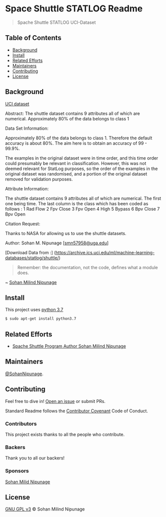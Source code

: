 # Space Shuttle STATLOG Readme

> Spache Shuttle STATLOG UCI-Dataset

## Table of Contents

- [Background](#background)
- [Install](#install)
- [Related Efforts](#related-efforts)
- [Maintainers](#maintainers)
- [Contributing](#contributing)
- [License](#license)

## Background

[UCI dataset](https://archive.ics.uci.edu/ml/datasets/Statlog+(Shuttle))

Abstract: The shuttle dataset contains 9 attributes all of which are numerical. Approximately 80% of the data belongs to class 1

Data Set Information:

Approximately 80% of the data belongs to class 1. Therefore the default accuracy is about 80%. The aim here is to obtain an accuracy of 99 - 99.9%.

The examples in the original dataset were in time order, and this time order could presumably be relevant in classification. However, this was not deemed relevant for StatLog purposes, so the order of the examples in the original dataset was randomised, and a portion of the original dataset removed for validation purposes.

Attribute Information:

The shuttle dataset contains 9 attributes all of which are numerical. The first one being time. The last column is the class which has been coded as follows :
1 Rad Flow
2 Fpv Close
3 Fpv Open
4 High
5 Bypass
6 Bpv Close
7 Bpv Open 

Citation Request:

Thanks to NASA for allowing us to use the shuttle datasets. 

Author: Sohan M. Nipunage [smn57958@uga.edu]

[Download Data from :] (https://archive.ics.uci.edu/ml/machine-learning-databases/statlog/shuttle/)


> Remember: the documentation, not the code, defines what a module does.

~ [Sohan Milind Nipunage](https://github.com/smn57958)

## Install

This project uses [python 3.7](https://www.python.org/ftp/python/3.7.2/)

```sh
$ sudo apt-get install python3.7
```

## Related Efforts

- [Spache Shuttle Program Author Sohan Milind Nipunage](https://github.com/smn57958/)

## Maintainers

[@SohanNipunage](https://github.com/smn57958).

## Contributing

Feel free to dive in! [Open an issue](https://github.com/smn57958/SpaceShuttle_statlog/issues/new) or submit PRs.

Standard Readme follows the [Contributor Covenant](http://contributor-covenant.org/version/1/3/0/) Code of Conduct.

### Contributors

This project exists thanks to all the people who contribute.

### Backers

Thank you to all our backers!

### Sponsors

[Sohan Milid Nipunage](https://github.com/smn57958/)<a href="https://avatars2.githubusercontent.com/u/29903664?s=400&u=21053fffb6c023726b0251c27aafa61f43ed9465&v=4/29903664.png"></a>

## License

[GNU GPL v3](LICENSE) © Sohan Milind Nipunage

